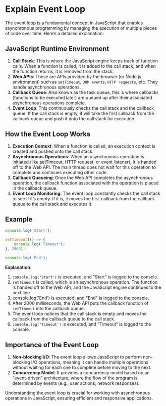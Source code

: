 # Explain Event Loop

The event loop is a fundamental concept in JavaScript that enables asynchronous programming by managing the execution of multiple pieces of code over time. Here’s a detailed explanation:

## JavaScript Runtime Environment
1. **Call Stack**: This is where the JavaScript engine keeps track of function calls. When a function is called, it is added to the call stack, and when the function returns, it is removed from the stack.
1. **Web APIs**: These are APIs provided by the browser (or Node.js environment) such as `setTimeout`, `DOM events`, `HTTP requests`, etc. They handle asynchronous operations.
1. **Callback Queue**: Also known as the task queue, this is where callbacks (functions to be executed later) are queued up after their associated asynchronous operations complete.
1. **Event Loop**: This continuously checks the call stack and the callback queue. If the call stack is empty, it will take the first callback from the callback queue and push it onto the call stack for execution.

## How the Event Loop Works
1. **Execution Context**: When a function is called, an execution context is created and pushed onto the call stack.
1. **Asynchronous Operations**: When an asynchronous operation is initiated (like setTimeout, HTTP request, or event listener), it is handed off to the Web API. The main thread does not wait for this operation to complete and continues executing other code.
1. **Callback Queueing**: Once the Web API completes the asynchronous operation, the callback function associated with the operation is placed in the callback queue.
1. **Event Loop Monitoring**: The event loop constantly checks the call stack to see if it’s empty. If it is, it moves the first callback from the callback queue to the call stack and executes it.

## Example
```js
console.log('Start');

setTimeout(() => {
    console.log('Timeout');
}, 2000);

console.log('End');
```


**Explanation:**

1. `console.log('Start')` is executed, and "Start" is logged to the console.
2. `setTimeout` is called, which is an asynchronous operation. The function is handed off to the Web API, and the JavaScript engine continues to the next line.
3. console.log('End') is executed, and "End" is logged to the console.
4. After 2000 milliseconds, the Web API puts the callback function of `setTimeout` into the callback queue.
5. The event loop notices that the call stack is empty and moves the callback from the callback queue to the call stack.
6. `console.log('Timeout')` is executed, and "Timeout" is logged to the console.

## Importance of the Event Loop
1. **Non-blocking I/O**: The event loop allows JavaScript to perform non-blocking I/O operations, meaning it can handle multiple operations without waiting for each one to complete before moving to the next.
1. **Concurrency Model**: It provides a concurrency model based on an "event-driven" architecture, where the flow of the program is determined by events (e.g., user actions, network responses).

Understanding the event loop is crucial for working with asynchronous operations in JavaScript, ensuring efficient and responsive applications.
